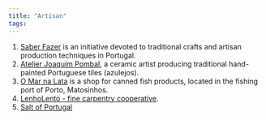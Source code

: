 ```yaml
---
title: "Artisan"
tags:
---
```


1. [Saber Fazer](http://www.saberfazer.org/) is an initiative devoted to traditional crafts and artisan production techniques in Portugal.
2. [Atelier Joaquim Pombal](http://joaquimpombal.blogspot.com/p/quem-somos.html), a ceramic artist producing traditional hand-painted Portuguese tiles (azulejos).
3. [O Mar na Lata](www.omarnalata.pt) is a shop for canned fish products, located in the fishing port of Porto, Matosinhos.
4. [LenhoLento - fine carpentry cooperative](https://www.facebook.com/Lenholento-337040839658433/).
5. [Salt of Portugal](http://saltofportugal.com/)
